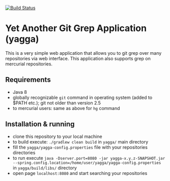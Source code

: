 [![Build Status](https://travis-ci.org/yu55/yagga.svg?branch=master)](https://travis-ci.org/yu55/yagga)

# Yet Another Git Grep Application (yagga)

This is a very simple web application that allows you to git grep over many repositories via web interface. This application also supports grep on mercurial repositories.

## Requirements
* Java 8
* globally recognizable `git` command in operating system (added to $PATH etc.); git not older than version 2.5
* to mercurial users: same as above for `hg` command

## Installation & running
* clone this repository to your local machine
* to build execute: `./gradlew clean build` in `yagga/` main directory
* fill the `yagga/yagga-config.properties` file with your repositories directories
* to run execute `java -Dserver.port=8080 -jar yagga-x.y.z-SNAPSHOT.jar --spring.config.location=/home/user/yagga/yagga-config.properties` in `yagga/build/libs/` directory
* open page `localhost:8080` and start searching your repositories
